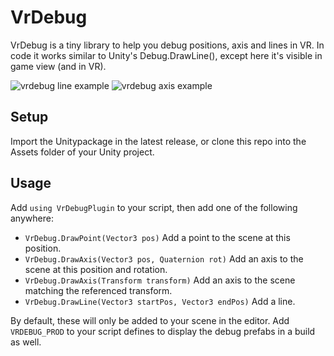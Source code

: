 # VrDebug

VrDebug is a tiny library to help you debug positions, axis and lines in VR.
In code it works similar to Unity's Debug.DrawLine(), except here it's visible in game view (and in VR).

![vrdebug line example](https://i.imgur.com/49zmTSY.gif)
![vrdebug axis example](https://i.imgur.com/z3Kyc1e.gif)

## Setup

Import the Unitypackage in the latest release, or clone this repo into the Assets folder of your Unity project.

## Usage

Add `using VrDebugPlugin` to your script, then add one of the following anywhere:
* `VrDebug.DrawPoint(Vector3 pos)` Add a point to the scene at this position.
* `VrDebug.DrawAxis(Vector3 pos, Quaternion rot)` Add an axis to the scene at this position and rotation.
* `VrDebug.DrawAxis(Transform transform)` Add an axis to the scene matching the referenced transform.
* `VrDebug.DrawLine(Vector3 startPos, Vector3 endPos)` Add a line.

By default, these will only be added to your scene in the editor. Add `VRDEBUG_PROD` to your script defines to display the debug prefabs in a build as well.
